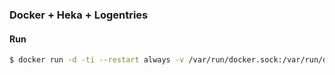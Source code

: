 ### Docker + Heka + Logentries

#### Run

```bash
$ docker run -d -ti --restart always -v /var/run/docker.sock:/var/run/docker.sock -v /var/lib/docker:/var/lib/docker:ro tray/heka-logentries <token>
```
